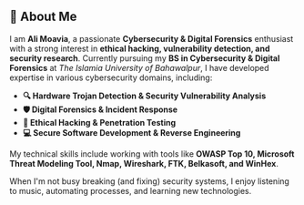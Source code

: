 ## 🚀 About Me  
I am **Ali Moavia**, a passionate **Cybersecurity & Digital Forensics** enthusiast with a strong interest in **ethical hacking, vulnerability detection, and security research**. Currently pursuing my **BS in Cybersecurity & Digital Forensics** at *The Islamia University of Bahawalpur*, I have developed expertise in various cybersecurity domains, including:  

- **🔍 Hardware Trojan Detection & Security Vulnerability Analysis**  
- **🛡️ Digital Forensics & Incident Response**  
- **🔗 Ethical Hacking & Penetration Testing**  
- **💻 Secure Software Development & Reverse Engineering**  

My technical skills include working with tools like **OWASP Top 10, Microsoft Threat Modeling Tool, Nmap, Wireshark, FTK, Belkasoft, and WinHex**.  

When I'm not busy breaking (and fixing) security systems, I enjoy listening to music, automating processes, and learning new technologies.  
